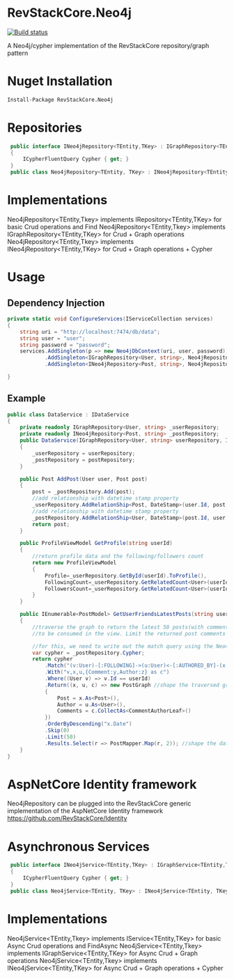 # RevStackCore.Neo4j

[![Build status](https://ci.appveyor.com/api/projects/status/2c799v0lrk93sb6l?svg=true)](https://ci.appveyor.com/project/tachyon1337/neo4j)

A Neo4j/cypher implementation of the RevStackCore repository/graph pattern

# Nuget Installation

``` bash
Install-Package RevStackCore.Neo4j

```

# Repositories

```cs
 public interface INeo4jRepository<TEntity,TKey> : IGraphRepository<TEntity,TKey> where TEntity:class, IEntity<TKey>
 {
     ICypherFluentQuery Cypher { get; }
 }
 public class Neo4jRepository<TEntity, TKey> : INeo4jRepository<TEntity, TKey> where TEntity : class, IEntity<TKey>
```

# Implementations
Neo4jRepository<TEntity,Tkey> implements IRepository<TEntity,TKey> for basic Crud operations and Find
Neo4jRepository<TEntity,Tkey> implements IGraphRepository<TEntity,TKey> for Crud + Graph operations
Neo4jRepository<TEntity,Tkey> implements INeo4jRepository<TEntity,TKey> for Crud + Graph operations + Cypher


# Usage

## Dependency Injection

```cs
private static void ConfigureServices(IServiceCollection services)
{
    string uri = "http://localhost:7474/db/data";
    string user = "user";
    string password = "password";
    services.AddSingleton(p => new Neo4jDbContext(uri, user, password))
            .AddSingleton<IGraphRepository<User, string>, Neo4jRepository<User, string>>()
            .AddSingleton<INeo4jRepository<Post, string>, Neo4jRepository<Post, string>>();

}

```

## Example

```cs
public class DataService : IDataService
{
    private readonly IGraphRepository<User, string> _userRepository;
    private readonly INeo4jRepository<Post, string> _postRepository;
    public DataService(IGraphRepository<User, string> userRepository, INeo4jRepository<Post, string> postRepository)
    {
        _userRepository = userRepository;
        _postRepository = postRepository;
    }

    public Post AddPost(User user, Post post)
    {
        post = _postRepository.Add(post);
        //add relationship with datetime stamp property
        _userRepository.AddRelationShip<Post, DateStamp>(user.Id, post.Id, "AUTHORED", new DateStamp { Date = DateTime.Now });
        //add relationship with datetime stamp property
        _postRepository.AddRelationShip<User, DateStamp>(post.Id, user.Id, "AUTHORED_BY", new DateStamp { Date = DateTime.Now });
        return post;
    }

    public ProfileViewModel GetProfile(string userId)
    {
        //return profile data and the following/followers count
        return new ProfileViewModel
        {
            Profile=_userRepository.GetById(userId).ToProfile(),
            FollowingCount=_userRepository.GetRelatedCount<User>(userId, "FOLLOWING");
            FollowersCount=_userRepository.GetRelatedCount<User>(userId, "FOLLOWED_BY");
        }
    }

    public IEnumerable<PostModel> GetUserFriendsLatestPosts(string userId)
    {
        //traverse the graph to return the latest 50 posts(with comments) by a user's friends. Shape the result into a client view model
        //to be consumed in the view. Limit the returned post comments to 2 per post.

        //for this, we need to write out the match query using the Neo4jRepository Cypher property available on the postRepository that implements INeo4jRepository
        var cypher = _postRepository.Cypher;
        return cypher
            .Match("(v:User)-[:FOLLOWING]->(u:User)<-[:AUTHORED_BY]-(x:Post)-[:HAS_COMMENT]->(y:Comment)-[:COMMENT_POSTED_BY]->(z:User)")
            .With("v,x,u,{Comment:y,Author:z} as c")
            .Where((User v) => v.Id == userId)
            .Return((x, u, c) => new PostGraph //shape the traversed graph into a graph model we can use
            {
                Post = x.As<Post>(),
                Author = u.As<User>(),
                Comments = c.CollectAs<CommentAuthorLeaf>()
            })
            .OrderByDescending("x.Date")
            .Skip(0)
            .Limit(50)
            .Results.Select(r => PostMapper.Map(r, 2)); //shape the data into the client view model
    }
}

```

# AspNetCore Identity framework
Neo4jRepository can be plugged into the RevStackCore generic implementation of the AspNetCore Identity framework
https://github.com/RevStackCore/Identity


# Asynchronous Services
```cs
 public interface INeo4jService<TEntity,TKey> : IGraphService<TEntity,TKey> where TEntity:class, IEntity<TKey>
 {
     ICypherFluentQuery Cypher { get; }
 }
 public class Neo4jService<TEntity, TKey> : INeo4jService<TEntity, TKey> where TEntity : class, IEntity<TKey>
```

# Implementations
Neo4jService<TEntity,Tkey> implements IService<TEntity,TKey> for basic Async Crud operations and FindAsync
Neo4jService<TEntity,Tkey> implements IGraphService<TEntity,TKey> for Async Crud + Graph operations
Neo4jService<TEntity,Tkey> implements INeo4jService<TEntity,TKey> for Async Crud + Graph operations + Cypher


